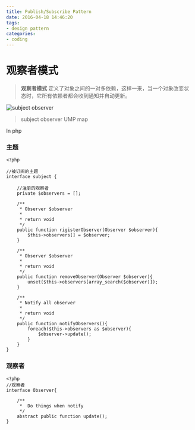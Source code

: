 ```yaml
---
title: Publish/Subscribe Pattern
date: 2016-04-18 14:46:20
tags:
- design pattern
categories:
- coding
---
```

观察者模式
===
> **观察者模式** 定义了对象之间的一对多依赖，这样一来，当一个对象改变状态时，它所有依赖者都会收到通知并自动更新。
<!--more-->
![subject observer](http://7xqgk3.com1.z0.glb.clouddn.com/image/design-pattern/subject-observer.jpg)
> subject observer UMP map

In php

### 主题
```
<?php

//被订阅的主题
interface subject {

    //注册的观察者
    private $observers = [];

    /**
     * Observer $observer
     *
     * return void
     */
    public function rigisterObserver(Observer $observer){
        $this->observers[] = $observer;
    }

    /**
     * Observer $observer
     *
     * return void
     */
    public function removeObserver(Observer $observer){
        unset($this->observers[array_search($observer)]);
    }

    /**
     * Notify all observer
     *
     * return void
     */
    public function notifyObservers(){
        foreach($this->observers as $observer){
            $observer->update();
        }
    }
}
```

### 观察者
```
<?php
//观察者
interface Observer{

    /**
     *  Do things when notify
     */
    abstract public function update();
}
```
